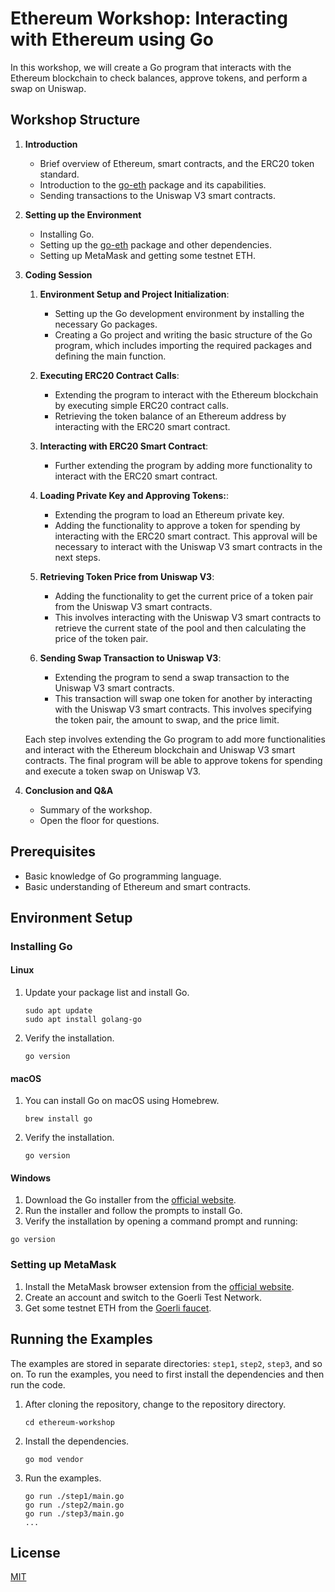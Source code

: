 # Ethereum Workshop: Interacting with Ethereum using Go

In this workshop, we will create a Go program that interacts with the Ethereum blockchain to check balances, approve
tokens, and perform a swap on Uniswap.

## Workshop Structure

1. **Introduction**

    - Brief overview of Ethereum, smart contracts, and the ERC20 token standard.
    - Introduction to the [go-eth](https://github.com/defiweb/go-eth) package and its capabilities.
    - Sending transactions to the Uniswap V3 smart contracts.

2. **Setting up the Environment**

    - Installing Go.
    - Setting up the [go-eth](https://github.com/defiweb/go-eth) package and other dependencies.
    - Setting up MetaMask and getting some testnet ETH.

3. **Coding Session**

    1. **Environment Setup and Project Initialization**:
        - Setting up the Go development environment by installing the necessary Go packages.
        - Creating a Go project and writing the basic structure of the Go program, which includes importing the required
          packages and defining the main function.

    2. **Executing ERC20 Contract Calls**:
        - Extending the program to interact with the Ethereum blockchain by executing simple ERC20 contract calls.
        - Retrieving the token balance of an Ethereum address by interacting with the ERC20 smart contract.

    3. **Interacting with ERC20 Smart Contract**:
        - Further extending the program by adding more functionality to interact with the ERC20 smart contract.

    4. **Loading Private Key and Approving Tokens:**:
        - Extending the program to load an Ethereum private key.
        - Adding the functionality to approve a token for spending by interacting with the ERC20 smart contract. This
          approval will be necessary to interact with the Uniswap V3 smart contracts in the next steps.

    5. **Retrieving Token Price from Uniswap V3**:
        - Adding the functionality to get the current price of a token pair from the Uniswap V3 smart contracts.
        - This involves interacting with the Uniswap V3 smart contracts to retrieve the current state of the pool and
          then calculating the price of the token pair.

    6. **Sending Swap Transaction to Uniswap V3**:
        - Extending the program to send a swap transaction to the Uniswap V3 smart contracts.
        - This transaction will swap one token for another by interacting with the Uniswap V3 smart contracts. This
          involves specifying the token pair, the amount to swap, and the price limit.

   Each step involves extending the Go program to add more functionalities and interact with the Ethereum blockchain and
   Uniswap V3 smart contracts. The final program will be able to approve tokens for spending and execute a token swap on
   Uniswap V3.

4. **Conclusion and Q&A**

    - Summary of the workshop.
    - Open the floor for questions.

## Prerequisites

- Basic knowledge of Go programming language.
- Basic understanding of Ethereum and smart contracts.

## Environment Setup

### Installing Go

#### Linux

1. Update your package list and install Go.

    ```
    sudo apt update
    sudo apt install golang-go
    ```

2. Verify the installation.

    ```
    go version
    ```

#### macOS

1. You can install Go on macOS using Homebrew.

    ```
    brew install go
    ```

2. Verify the installation.

    ```
    go version
    ```

#### Windows

1. Download the Go installer from the [official website](https://golang.org/dl/).
2. Run the installer and follow the prompts to install Go.
3. Verify the installation by opening a command prompt and running:

```
go version
```

### Setting up MetaMask

1. Install the MetaMask browser extension from the [official website](https://metamask.io/).
2. Create an account and switch to the Goerli Test Network.
3. Get some testnet ETH from the [Goerli faucet](https://goerlifaucet.com/).

## Running the Examples

The examples are stored in separate directories: `step1`, `step2`, `step3`, and so on. To run the examples, you need to
first install the dependencies and then run the code.

1. After cloning the repository, change to the repository directory.

    ```
    cd ethereum-workshop
    ```

2. Install the dependencies.

    ```
    go mod vendor
    ```

3. Run the examples.

    ```
    go run ./step1/main.go
    go run ./step2/main.go
    go run ./step3/main.go
    ...
    ```

## License

[MIT](LICENSE)
